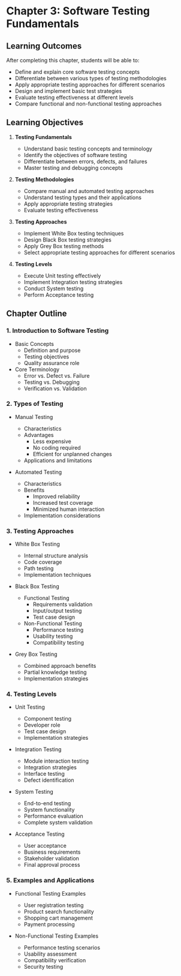 
# Chapter 3: Software Testing Fundamentals

## Learning Outcomes
After completing this chapter, students will be able to:
- Define and explain core software testing concepts
- Differentiate between various types of testing methodologies
- Apply appropriate testing approaches for different scenarios
- Design and implement basic test strategies
- Evaluate testing effectiveness at different levels
- Compare functional and non-functional testing approaches

## Learning Objectives
1. **Testing Fundamentals**
   - Understand basic testing concepts and terminology
   - Identify the objectives of software testing
   - Differentiate between errors, defects, and failures
   - Master testing and debugging concepts

2. **Testing Methodologies**
   - Compare manual and automated testing approaches
   - Understand testing types and their applications
   - Apply appropriate testing strategies
   - Evaluate testing effectiveness

3. **Testing Approaches**
   - Implement White Box testing techniques
   - Design Black Box testing strategies
   - Apply Grey Box testing methods
   - Select appropriate testing approaches for different scenarios

4. **Testing Levels**
   - Execute Unit testing effectively
   - Implement Integration testing strategies
   - Conduct System testing
   - Perform Acceptance testing

## Chapter Outline

### 1. Introduction to Software Testing
- Basic Concepts
  - Definition and purpose
  - Testing objectives
  - Quality assurance role
- Core Terminology
  - Error vs. Defect vs. Failure
  - Testing vs. Debugging
  - Verification vs. Validation

### 2. Types of Testing
- Manual Testing
  - Characteristics
  - Advantages
    - Less expensive
    - No coding required
    - Efficient for unplanned changes
  - Applications and limitations

- Automated Testing
  - Characteristics
  - Benefits
    - Improved reliability
    - Increased test coverage
    - Minimized human interaction
  - Implementation considerations

### 3. Testing Approaches
- White Box Testing
  - Internal structure analysis
  - Code coverage
  - Path testing
  - Implementation techniques

- Black Box Testing
  - Functional Testing
    - Requirements validation
    - Input/output testing
    - Test case design
  - Non-Functional Testing
    - Performance testing
    - Usability testing
    - Compatibility testing

- Grey Box Testing
  - Combined approach benefits
  - Partial knowledge testing
  - Implementation strategies

### 4. Testing Levels
- Unit Testing
  - Component testing
  - Developer role
  - Test case design
  - Implementation strategies

- Integration Testing
  - Module interaction testing
  - Integration strategies
  - Interface testing
  - Defect identification

- System Testing
  - End-to-end testing
  - System functionality
  - Performance evaluation
  - Complete system validation

- Acceptance Testing
  - User acceptance
  - Business requirements
  - Stakeholder validation
  - Final approval process

### 5. Examples and Applications
- Functional Testing Examples
  - User registration testing
  - Product search functionality
  - Shopping cart management
  - Payment processing

- Non-Functional Testing Examples
  - Performance testing scenarios
  - Usability assessment
  - Compatibility verification
  - Security testing

